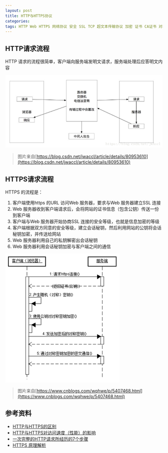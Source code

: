 ```yaml
---
layout: post
title: HTTP与HTTPS协议
categories: 
tags: HTTP Web HTTPS 网络协议 安全 SSL TCP 超文本传输协议 加密 证书 CA证书 对称加密 非对称加密 公钥 私钥 
---
```


## HTTP请求流程

HTTP 请求的流程很简单，客户端向服务端发明文请求，服务端处理后应答明文内容

![](../media/image/2019-02-17/01.png)

>图片来自[https://blog.csdn.net/jwaccl/article/details/80953610](https://blog.csdn.net/jwaccl/article/details/80953610)

## HTTPS请求流程

HTTPS 的流程是：

1. 客户端使用https 的URL 访问Web 服务器，要求与Web 服务器建立SSL 连接
2. Web 服务器收到客户端请求后，会将网站的证书信息（包含公钥）传送一份到客户端
3. 客户端与Web 服务器开始协商SSL 连接的安全等级，也就是信息加密的等级
4. 客户端根据双方同意的安全等级，建立会话秘钥，然后利用网站的公钥将会话秘钥加密，并传送给网站
5. Web 服务器利用自己的私钥解密出会话秘钥
6. Web 服务器利用会话秘钥加密与客户端之间的通信

![](../media/image/2019-02-17/02.gif)

>图片来自[https://www.cnblogs.com/wqhwe/p/5407468.html](https://www.cnblogs.com/wqhwe/p/5407468.html)

## 参考资料

* [HTTP与HTTPS的区别](https://www.cnblogs.com/wqhwe/p/5407468.html)
* [HTTP与HTTPS对访问速度（性能）的影响](https://www.cnblogs.com/mylanguage/p/5635524.html)
* [一次完整的HTTP请求所经历的7个步骤](https://www.cnblogs.com/linjiqin/p/3560152.html)
* [HTTPS 原理解析](https://www.cnblogs.com/zery/p/5164795.html)